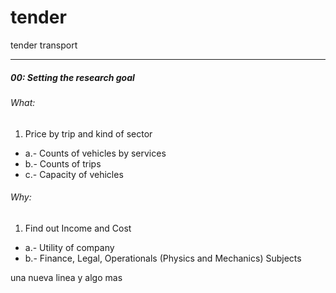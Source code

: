 # tender
tender transport

***
##### 00: Setting the research goal


###### What:
1. Price by trip and kind of sector
  * a.- Counts of vehicles by services
  * b.- Counts of trips
  * c.- Capacity of vehicles

###### Why: 
1. Find out Income and Cost
  * a.- Utility of company
  * b.- Finance, Legal, Operationals (Physics and Mechanics) Subjects

una nueva linea y algo mas

